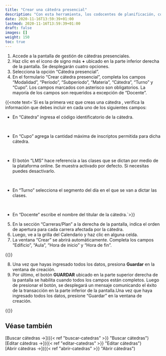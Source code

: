 ```yaml
---
title: "Crear una cátedra presencial"
description: "Con esta herramienta, los codocentes de planificación, codocentes SGEA, y mesa de ayuda podrán comenzar a generar las cátedras presenciales de manera fácil y ágil."
date: 2020-11-16T13:59:39+01:00
lastmod: 2020-11-16T13:59:39+01:00
draft: false
images: []
weight: 150
toc: true
---
```


1. Accede a la pantalla de gestión de cátedras presenciales.
1. Haz clic en el icono de signo más **+** ubicado en la parte inferior derecha de la pantalla. Se desplegarán cuatro opciones. 
1. Selecciona la opción “Cátedra presencial”. 
1. En el formulario “Crear cátedra presencial”, completa los campos “Modalidad”, “Período”, “Subperíodo”, “Materia”, “Cátedra”, “Turno” y “Cupo”. Los campos marcados con asterisco son obligatorios. La mayoría de los campos son requeridos a excepción de “Docente”.

{{<note text=`Si es la primera vez que creas una cátedra , verifica la información que debes incluir en cada uno de los siguientes campos:
<br>

- En “Cátedra” ingresa el código identificatorio de la cátedra.
<br>

- En “Cupo” agrega la cantidad máxima de inscriptos permitida para dicha cátedra.
<br>

- El botón “LMS” hace referencia a las clases que se dictan por medio de la plataforma online. Se muestra activado por defecto. Si necesitas puedes desactivarlo.
<br>

- En “Turno” selecciona el segmento del día en el que se van a dictar las clases.
<br>

- En “Docente” escribe el nombre del titular de la cátedra.`>}}

5. En la sección “Carreras/Plan” a la derecha de la pantalla, indica el orden de apertura para cada carrera afectada por la cátedra.
6. Luego, ve a la grilla del Calendario y haz clic en alguna celda. 
7. La ventana “Crear” se abrirá automáticamente. Completa los campos “Edificio”, “Aula”, “Hora de inicio” y “Hora de fin”. 

{{<note text="Si deseas agregar una nueva clase el mismo día, seleccione el botón <b>+ Agregar horario</b>. Si deseas eliminar alguno de los registros creados, presiona el ícono eliminar.">}}

8. Una vez que hayas ingresado todos los datos, presiona **Guardar** en la ventana de creación.
9. Por último, el botón **GUARDAR** ubicado en la parte superior derecha de la pantalla se habilita cuando todos los campos están completos. Luego de presionar el botón, se desplegará un mensaje comunicando el éxito de la transacción en la parte inferior de la pantalla.Una vez que haya ingresado todos los datos, presione “Guardar” en la ventana de creación.

{{<tip text="La cátedra que acabas de crear se podrá ver en la grilla de la pantalla de búsqueda. Por defecto, la cátedra se creará cerrada. Para poder abrir cualquier cátedra desde esta pantalla, usa el botón de encendido y apagado a la derecha de la cátedra seleccionada.">}}

## Véase también

[Buscar cátedras →]({{< ref "buscar-catedras" >}} "Buscar cátedras")
<br/>
[Editar cátedras →]({{< ref "editar-catedras" >}} "Editar cátedras")
<br/>
[Abrir cátedras →]({{< ref "abrir-catedras" >}} "Abrir cátedras")
